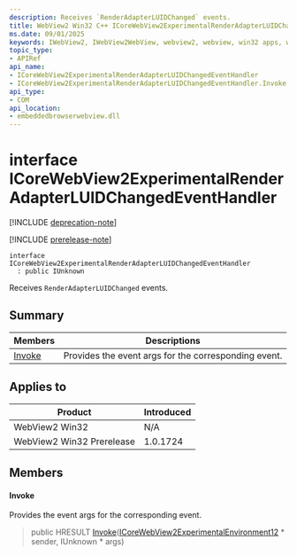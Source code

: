 ```yaml
---
description: Receives `RenderAdapterLUIDChanged` events.
title: WebView2 Win32 C++ ICoreWebView2ExperimentalRenderAdapterLUIDChangedEventHandler
ms.date: 09/01/2025
keywords: IWebView2, IWebView2WebView, webview2, webview, win32 apps, win32, edge, ICoreWebView2, ICoreWebView2Controller, browser control, edge html, ICoreWebView2ExperimentalRenderAdapterLUIDChangedEventHandler
topic_type: 
- APIRef
api_name:
- ICoreWebView2ExperimentalRenderAdapterLUIDChangedEventHandler
- ICoreWebView2ExperimentalRenderAdapterLUIDChangedEventHandler.Invoke
api_type:
- COM
api_location:
- embeddedbrowserwebview.dll
---
```


# interface ICoreWebView2ExperimentalRenderAdapterLUIDChangedEventHandler

[!INCLUDE [deprecation-note](../includes/deprecation-note.md)]

[!INCLUDE [prerelease-note](../includes/prerelease-note.md)]

```
interface ICoreWebView2ExperimentalRenderAdapterLUIDChangedEventHandler
  : public IUnknown
```

Receives `RenderAdapterLUIDChanged` events.

## Summary

 Members                        | Descriptions
--------------------------------|---------------------------------------------
[Invoke](#invoke) | Provides the event args for the corresponding event.

## Applies to

Product                         | Introduced
--------------------------------|---------------------------------------------
WebView2 Win32            |    N/A
WebView2 Win32 Prerelease |    1.0.1724

## Members

#### Invoke

Provides the event args for the corresponding event.

> public HRESULT [Invoke](#invoke)([ICoreWebView2ExperimentalEnvironment12](icorewebview2experimentalenvironment12.md#icorewebview2experimentalenvironment12) * sender, IUnknown * args)


